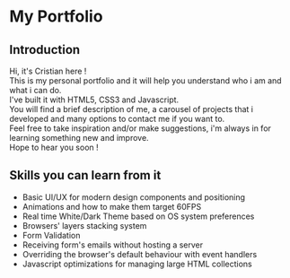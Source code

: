 <h1>My Portfolio</h1>
<h2>Introduction</h2>
<p>Hi,  it's Cristian here !</br>
This is my personal portfolio and it will help you understand who i am and what i can do.</br>
I've built it with HTML5, CSS3 and Javascript.</br>
You will find a brief description of me, a carousel of projects that i developed and many options to contact me if you want to.</br>
Feel free to take inspiration and/or make suggestions, i'm always in for learning something new and improve.</br>
Hope to hear you soon !</p>
<h2>Skills you can learn from it</h2>
<ul>
  <li>Basic UI/UX for modern design components and positioning</li>
  <li>Animations and how to make them target 60FPS</li>
  <li>Real time White/Dark Theme based on OS system preferences</li>
  <li>Browsers' layers stacking system</li>
  <li>Form Validation</li>
  <li>Receiving form's emails without hosting a server</li>
  <li>Overriding the browser's default behaviour with event handlers</li>
  <li>Javascript optimizations for managing large HTML collections</li>
</ul>
